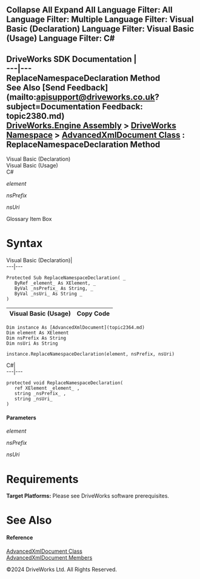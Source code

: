        

 Collapse All Expand All  Language Filter: All  Language Filter: Multiple  Language Filter: Visual Basic (Declaration) Language Filter: Visual Basic (Usage) Language Filter: C#  
---  
DriveWorks SDK Documentation  |   
---|---  
ReplaceNamespaceDeclaration Method   
See Also [Send Feedback](mailto:apisupport@driveworks.co.uk?subject=Documentation Feedback: topic2380.md)  
[DriveWorks.Engine Assembly](topic2156.md) > [DriveWorks Namespace](topic2159.md) > [AdvancedXmlDocument Class](topic2364.md) : ReplaceNamespaceDeclaration Method  
---  
  
Visual Basic (Declaration)    
Visual Basic (Usage)    
C# 

_element_
    

_nsPrefix_
    

_nsUri_
    

Glossary Item Box

# Syntax

Visual Basic (Declaration)|   
---|---  
      
    
    Protected Sub ReplaceNamespaceDeclaration( _
       ByRef _element_ As XElement, _
       ByVal _nsPrefix_ As String, _
       ByVal _nsUri_ As String _
    )   
  
Visual Basic (Usage)| Copy Code  
---|---  
      
    
    Dim instance As [AdvancedXmlDocument](topic2364.md)
    Dim element As XElement
    Dim nsPrefix As String
    Dim nsUri As String
     
    instance.ReplaceNamespaceDeclaration(element, nsPrefix, nsUri)  
  
C#|   
---|---  
      
    
    protected void ReplaceNamespaceDeclaration( 
       ref XElement _element_ ,
       string _nsPrefix_ ,
       string _nsUri_
    )  
  
#### Parameters

 _element_
    
_nsPrefix_
    
_nsUri_
    

# Requirements

**Target Platforms:** Please see DriveWorks software prerequisites.

# See Also

#### Reference

[AdvancedXmlDocument Class](topic2364.md)   
[AdvancedXmlDocument Members](topic2365.md)

©2024 DriveWorks Ltd. All Rights Reserved.
